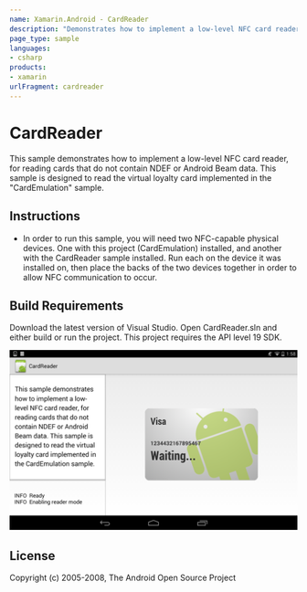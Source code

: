 ```yaml
---
name: Xamarin.Android - CardReader
description: "Demonstrates how to implement a low-level NFC card reader, for reading cards that do not contain NDEF or Android Beam data"
page_type: sample
languages:
- csharp
products:
- xamarin
urlFragment: cardreader
---
```

# CardReader

This sample demonstrates how to implement a low-level NFC card reader, for reading cards that do not contain NDEF or Android Beam data. This sample is designed to read the virtual loyalty card implemented in the "CardEmulation" sample.

## Instructions

- In order to run this sample, you will need two NFC-capable physical devices. One with this project (CardEmulation) installed, and another with the CardReader sample installed. Run each on the device it was installed on, then place the backs of the two devices together in order to allow NFC communication to occur.

## Build Requirements

Download the latest version of Visual Studio. Open CardReader.sln and either build or run the project. This project requires the API level 19 SDK.

![CardReader application screenshot](Screenshots/Screenshot_2014-07-14-13-58-56.png "CardReader application screenshot")

## License

Copyright (c) 2005-2008, The Android Open Source Project  
